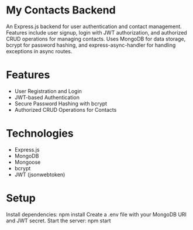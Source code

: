 # My Contacts Backend
An Express.js backend for user authentication and contact management. Features include user signup, login with JWT authorization, and authorized CRUD operations for managing contacts. Uses MongoDB for data storage, bcrypt for password hashing, and express-async-handler for handling exceptions in async routes.


# Features

* User Registration and Login
* JWT-based Authentication
* Secure Password Hashing with bcrypt
* Authorized CRUD Operations for Contacts

# Technologies

* Express.js
* MongoDB
* Mongoose
* bcrypt
* JWT (jsonwebtoken)

# Setup

Install dependencies: npm install
Create a .env file with your MongoDB URI and JWT secret.
Start the server: npm start
